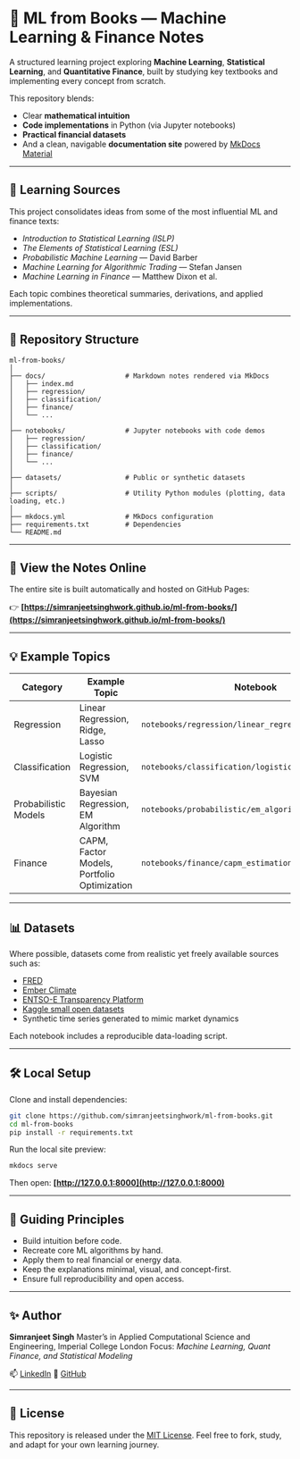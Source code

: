 # 📘 ML from Books — Machine Learning & Finance Notes

A structured learning project exploring **Machine Learning**, **Statistical Learning**, and **Quantitative Finance**, built by studying key textbooks and implementing every concept from scratch.

This repository blends:

* Clear **mathematical intuition**
* **Code implementations** in Python (via Jupyter notebooks)
* **Practical financial datasets**
* And a clean, navigable **documentation site** powered by [MkDocs Material](https://squidfunk.github.io/mkdocs-material/)

---

## 🧩 Learning Sources

This project consolidates ideas from some of the most influential ML and finance texts:

* *Introduction to Statistical Learning (ISLP)*
* *The Elements of Statistical Learning (ESL)*
* *Probabilistic Machine Learning* — David Barber
* *Machine Learning for Algorithmic Trading* — Stefan Jansen
* *Machine Learning in Finance* — Matthew Dixon et al.

Each topic combines theoretical summaries, derivations, and applied implementations.

---

## 🧱 Repository Structure

```
ml-from-books/
│
├── docs/                    # Markdown notes rendered via MkDocs
│   ├── index.md
│   ├── regression/
│   ├── classification/
│   ├── finance/
│   └── ...
│
├── notebooks/               # Jupyter notebooks with code demos
│   ├── regression/
│   ├── classification/
│   ├── finance/
│   └── ...
│
├── datasets/                # Public or synthetic datasets
│
├── scripts/                 # Utility Python modules (plotting, data loading, etc.)
│
├── mkdocs.yml               # MkDocs configuration
├── requirements.txt         # Dependencies
└── README.md
```

---

## 🚀 View the Notes Online

The entire site is built automatically and hosted on GitHub Pages:

👉 **[https://simranjeetsinghwork.github.io/ml-from-books/](https://simranjeetsinghwork.github.io/ml-from-books/)**

---

## 💡 Example Topics

| Category             | Example Topic                               | Notebook                                             |
| -------------------- | ------------------------------------------- | ---------------------------------------------------- |
| Regression           | Linear Regression, Ridge, Lasso             | `notebooks/regression/linear_regression.ipynb`       |
| Classification       | Logistic Regression, SVM                    | `notebooks/classification/logistic_regression.ipynb` |
| Probabilistic Models | Bayesian Regression, EM Algorithm           | `notebooks/probabilistic/em_algorithm.ipynb`         |
| Finance              | CAPM, Factor Models, Portfolio Optimization | `notebooks/finance/capm_estimation.ipynb`            |

---

## 📊 Datasets

Where possible, datasets come from realistic yet freely available sources such as:

* [FRED](https://fred.stlouisfed.org/)
* [Ember Climate](https://ember-climate.org/data/)
* [ENTSO-E Transparency Platform](https://transparency.entsoe.eu/)
* [Kaggle small open datasets](https://www.kaggle.com/)
* Synthetic time series generated to mimic market dynamics

Each notebook includes a reproducible data-loading script.

---

## 🛠️ Local Setup

Clone and install dependencies:

```bash
git clone https://github.com/simranjeetsinghwork/ml-from-books.git
cd ml-from-books
pip install -r requirements.txt
```

Run the local site preview:

```bash
mkdocs serve
```

Then open: **[http://127.0.0.1:8000](http://127.0.0.1:8000)**

---

## 🧠 Guiding Principles

* Build intuition before code.
* Recreate core ML algorithms by hand.
* Apply them to real financial or energy data.
* Keep the explanations minimal, visual, and concept-first.
* Ensure full reproducibility and open access.

---

## ✨ Author

**Simranjeet Singh**
Master’s in Applied Computational Science and Engineering, Imperial College London
Focus: *Machine Learning, Quant Finance, and Statistical Modeling*

📫 [LinkedIn](https://www.linkedin.com/in/simranjeet-singh-362824250)
🐙 [GitHub](https://github.com/simranjeetsinghwork)

---

## 🧾 License

This repository is released under the [MIT License](LICENSE).
Feel free to fork, study, and adapt for your own learning journey.
